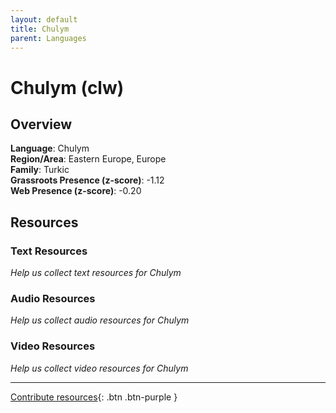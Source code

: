 ```yaml
---
layout: default
title: Chulym
parent: Languages
---
```


# Chulym (clw)

## Overview

**Language**: Chulym  
**Region/Area**: Eastern Europe, Europe  
**Family**: Turkic  
**Grassroots Presence (z-score)**: -1.12  
**Web Presence (z-score)**: -0.20  

## Resources

### Text Resources
*Help us collect text resources for Chulym*

### Audio Resources
*Help us collect audio resources for Chulym*

### Video Resources
*Help us collect video resources for Chulym*

---

[Contribute resources](https://forms.office.com/e/1SfLJx3u1r){: .btn .btn-purple }
